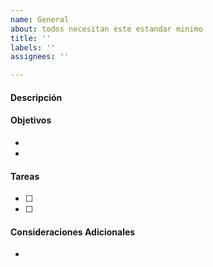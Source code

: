 ```yaml
---
name: General
about: todos necesitan este estandar minimo
title: ''
labels: ''
assignees: ''

---
```


#### Descripción


#### Objetivos
- 
- 

#### Tareas
- [ ] 
- [ ] 

#### Consideraciones Adicionales
- 
